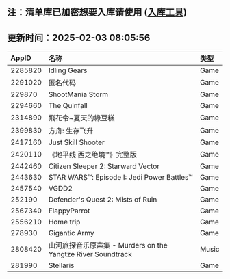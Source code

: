 ## 注：清单库已加密想要入库请使用 ([入库工具](https://github.com/BlankTMing/ManifestAutoUpdate/releases))

## 更新时间：2025-02-03 08:05:56
| AppID | 名称 | 类型  |
| :-------------------- | :----------------------------- | :----------- |
| 2285820 | Idling Gears| Game |
| 2291020 | 匿名代码| Game |
| 229870 | ShootMania Storm| Game |
| 2294660 | The Quinfall| Game |
| 2314890 | 飛花令~夏天的綠豆糕| Game |
| 2399830 | 方舟: 生存飞升| Game |
| 2417160 | Just Skill Shooter| Game |
| 2420110 | 《地平线 西之绝境™》完整版| Game |
| 2442460 | Citizen Sleeper 2: Starward Vector| Game |
| 2443630 | STAR WARS™: Episode I: Jedi Power Battles™| Game |
| 2457540 | VGDD2| Game |
| 252190 | Defender's Quest 2: Mists of Ruin| Game |
| 2567340 | FlappyParrot| Game |
| 2556210 | Home trip| Game |
| 278930 | Gigantic Army| Game |
| 2808420 | 山河旅探音乐原声集 - Murders on the Yangtze River Soundtrack| Music |
| 281990 | Stellaris| Game |
